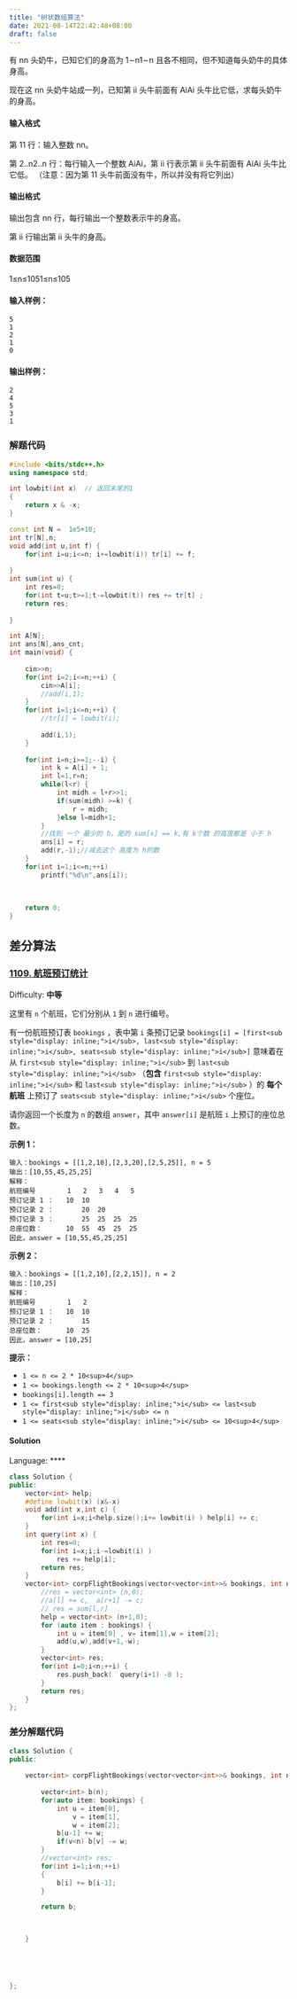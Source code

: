 ```yaml
---
title: "树状数组算法"
date: 2021-08-14T22:42:48+08:00
draft: false
---
```


有 nn 头奶牛，已知它们的身高为 1∼n1∼n 且各不相同，但不知道每头奶牛的具体身高。

现在这 nn 头奶牛站成一列，已知第 ii 头牛前面有 AiAi 头牛比它低，求每头奶牛的身高。

#### 输入格式

第 11 行：输入整数 nn。

第 2..n2..n 行：每行输入一个整数 AiAi，第 ii 行表示第 ii 头牛前面有 AiAi 头牛比它低。
（注意：因为第 11 头牛前面没有牛，所以并没有将它列出）

#### 输出格式

输出包含 nn 行，每行输出一个整数表示牛的身高。

第 ii 行输出第 ii 头牛的身高。

#### 数据范围

1≤n≤1051≤n≤105

#### 输入样例：

```
5
1
2
1
0
```

#### 输出样例：

```
2
4
5
3
1
```





### 解题代码



```cpp
#include <bits/stdc++.h>
using namespace std;

int lowbit(int x)  // 返回末尾的1
{
    return x & -x;
}

const int N =  1e5+10;
int tr[N],n;
void add(int u,int f) {
    for(int i=u;i<=n; i+=lowbit(i)) tr[i] += f;
    
}
int sum(int u) {
    int res=0;
    for(int t=u;t>=1;t-=lowbit(t)) res += tr[t] ;
    return res;
 
}

int A[N];
int ans[N],ans_cnt;
int main(void) {
    
    cin>>n;
    for(int i=2;i<=n;++i) {
        cin>>A[i];
        //add(i,1);
    }
    for(int i=1;i<=n;++i) {
        //tr[i] = lowbit(i);
    
        add(i,1);
    }
    
    for(int i=n;i>=1;--i) {
        int k = A[i] + 1;
        int l=1,r=n;
        while(l<r) {
            int midh = l+r>>1;
            if(sum(midh) >=k) {
                r = midh;
            }else l=midh+1;
        }
        //找到 一个 最少的 h，是的 sum[x] == k,有 k个数 的高度都是 小于 h
        ans[i] = r;
        add(r,-1);//减去这个 高度为 h的数
    }
    for(int i=1;i<=n;++i) 
        printf("%d\n",ans[i]);
    
    
    
    return 0;
}


```





## 差分算法



### [1109\. 航班预订统计](https://leetcode-cn.com/problems/corporate-flight-bookings/)

Difficulty: **中等**


这里有 `n` 个航班，它们分别从 `1` 到 `n` 进行编号。

有一份航班预订表 `bookings` ，表中第 `i` 条预订记录 `bookings[i] = [first<sub style="display: inline;">i</sub>, last<sub style="display: inline;">i</sub>, seats<sub style="display: inline;">i</sub>]` 意味着在从 `first<sub style="display: inline;">i</sub>` 到 `last<sub style="display: inline;">i</sub>` （**包含** `first<sub style="display: inline;">i</sub>` 和 `last<sub style="display: inline;">i</sub>` ）的 **每个航班** 上预订了 `seats<sub style="display: inline;">i</sub>` 个座位。

请你返回一个长度为 `n` 的数组 `answer`，其中 `answer[i]` 是航班 `i` 上预订的座位总数。

**示例 1：**

```
输入：bookings = [[1,2,10],[2,3,20],[2,5,25]], n = 5
输出：[10,55,45,25,25]
解释：
航班编号        1   2   3   4   5
预订记录 1 ：   10  10
预订记录 2 ：       20  20
预订记录 3 ：       25  25  25  25
总座位数：      10  55  45  25  25
因此，answer = [10,55,45,25,25]
```

**示例 2：**

```
输入：bookings = [[1,2,10],[2,2,15]], n = 2
输出：[10,25]
解释：
航班编号        1   2
预订记录 1 ：   10  10
预订记录 2 ：       15
总座位数：      10  25
因此，answer = [10,25]
```

**提示：**

*   `1 <= n <= 2 * 10<sup>4</sup>`
*   `1 <= bookings.length <= 2 * 10<sup>4</sup>`
*   `bookings[i].length == 3`
*   `1 <= first<sub style="display: inline;">i</sub> <= last<sub style="display: inline;">i</sub> <= n`
*   `1 <= seats<sub style="display: inline;">i</sub> <= 10<sup>4</sup>`


#### Solution

Language: ****

```cpp
class Solution {
public:
    vector<int> help;
    #define lowbit(x) (x&-x)
    void add(int x,int c) {
        for(int i=x;i<help.size();i+= lowbit(i) ) help[i] += c;
    }
    int query(int x) {
        int res=0;
        for(int i=x;i;i-=lowbit(i) )
            res += help[i];
        return res;
    }
    vector<int> corpFlightBookings(vector<vector<int>>& bookings, int n) {
        //res = vector<int> (n,0);
        //a[l] += c,  a[r+1] -= c;
        // res = sum[l,r]
        help = vector<int> (n+1,0);
        for (auto item : bookings) {
            int u = item[0] , v= item[1],w = item[2];
            add(u,w),add(v+1,-w);
        }
        vector<int> res;
        for(int i=0;i<n;++i) {
            res.push_back(  query(i+1) -0 );
        }
        return res;
    }
};
```

### 差分解题代码

```cpp
class Solution {
public:
 
    vector<int> corpFlightBookings(vector<vector<int>>& bookings, int n) {
       
        vector<int> b(n);
        for(auto item: bookings) {
            int u = item[0],
                v = item[1],
                w = item[2];
            b[u-1] += w;
            if(v<n) b[v] -= w;
        }
        //vector<int> res;
        for(int i=1;i<n;++i) 
        {
            b[i] += b[i-1];
        }

        return b;
        


    }





};
```

